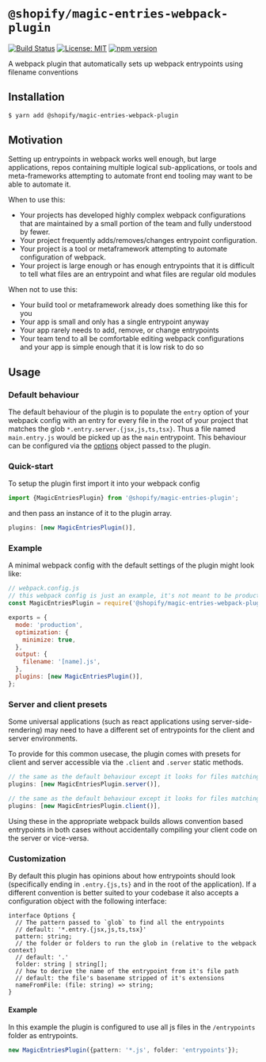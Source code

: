# `@shopify/magic-entries-webpack-plugin`

[![Build Status](https://travis-ci.org/Shopify/quilt.svg?branch=master)](https://travis-ci.org/Shopify/quilt)
[![License: MIT](https://img.shields.io/badge/License-MIT-green.svg)](LICENSE.md) [![npm version](https://badge.fury.io/js/%40shopify%2Fmagic-entries-webpack-plugin.svg)](https://badge.fury.io/js/%40shopify%2Fmagic-entries-webpack-plugin.svg)

A webpack plugin that automatically sets up webpack entrypoints using filename conventions

## Installation

```bash
$ yarn add @shopify/magic-entries-webpack-plugin
```

## Motivation

Setting up entrypoints in webpack works well enough, but large applications, repos containing multiple logical sub-applications, or tools and meta-frameworks attempting to automate front end tooling may want to be able to automate it.

When to use this:

- Your projects has developed highly complex webpack configurations that are maintained by a small portion of the team and fully understood by fewer.
- Your project frequently adds/removes/changes entrypoint configuration.
- Your project is a tool or metaframework attempting to automate configuration of webpack.
- Your project is large enough or has enough entrypoints that it is difficult to tell what files are an entrypoint and what files are regular old modules

When not to use this:

- Your build tool or metaframework already does something like this for you
- Your app is small and only has a single entrypoint anyway
- Your app rarely needs to add, remove, or change entrypoints
- Your team tend to all be comfortable editing webpack configurations and your app is simple enough that it is low risk to do so

## Usage

### Default behaviour

The default behaviour of the plugin is to populate the `entry` option of your webpack config with an entry for every file in the root of your project that matches the glob `*.entry.server.{jsx,js,ts,tsx}`. Thus a file named `main.entry.js` would be picked up as the `main` entrypoint. This behaviour can be configured via the [options](#options) object passed to the plugin.

### Quick-start

To setup the plugin first import it into your webpack config

```js
import {MagicEntriesPlugin} from '@shopify/magic-entries-plugin';
```

and then pass an instance of it to the plugin array.

```js
plugins: [new MagicEntriesPlugin()],
```

### Example

A minimal webpack config with the default settings of the plugin might look like:

```javascript
// webpack.config.js
// this webpack config is just an example, it's not meant to be production ready or anything
const MagicEntriesPlugin = require('@shopify/magic-entries-webpack-plugin');

exports = {
  mode: 'production',
  optimization: {
    minimize: true,
  },
  output: {
    filename: '[name].js',
  },
  plugins: [new MagicEntriesPlugin()],
};
```

### Server and client presets

Some universal applications (such as react applications using server-side-rendering) may need to have a different set of entrypoints for the client and server environments.

To provide for this common usecase, the plugin comes with presets for client and server accessible via the `.client` and `.server` static methods.

```js
// the same as the default behaviour except it looks for files matching '*.entry.server.{jsx,js,ts,tsx}'
plugins: [new MagicEntriesPlugin.server()],
```

```js
// the same as the default behaviour except it looks for files matching '*.entry.client.{jsx,js,ts,tsx}'
plugins: [new MagicEntriesPlugin.client()],
```

Using these in the appropriate webpack builds allows convention based entrypoints in both cases without accidentally compiling your client code on the server or vice-versa.

### Customization

By default this plugin has opinions about how entrypoints should look (specifically ending in `.entry.{js,ts}` and in the root of the application). If a different convention is better suited to your codebase it also accepts a configuration object with the following interface:

```tsx
interface Options {
  // The pattern passed to `glob` to find all the entrypoints
  // default: '*.entry.{jsx,js,ts,tsx}'
  pattern: string;
  // the folder or folders to run the glob in (relative to the webpack context)
  // default: '.'
  folder: string | string[];
  // how to derive the name of the entrypoint from it's file path
  // default: the file's basename stripped of it's extensions
  nameFromFile: (file: string) => string;
}
```

#### Example

In this example the plugin is configured to use all js files in the `/entrypoints` folder as entrypoints.

```ts
new MagicEntriesPlugin({pattern: '*.js', folder: 'entrypoints'});
```
